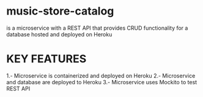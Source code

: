 # music-store-catalog
is a microservice with a REST API that provides CRUD functionality for a database hosted and deployed on Heroku

# KEY FEATURES

1.- Microservice is containerized and deployed on Heroku
2.- Microservice and database are deployed to Heroku
3.- Microservice uses Mockito to test REST API
